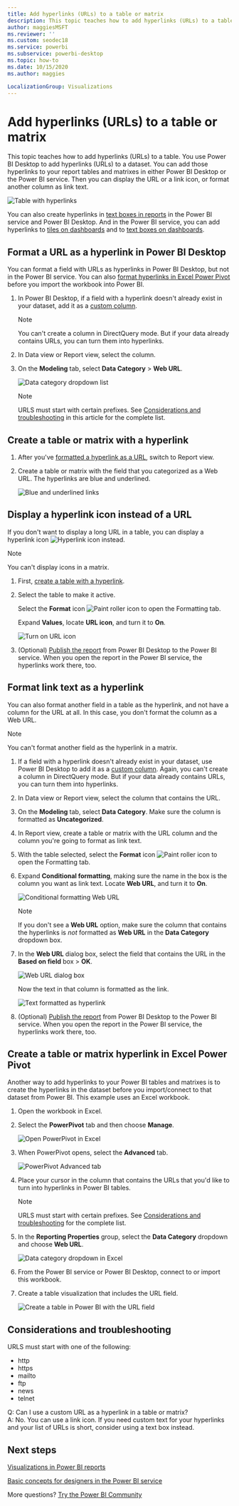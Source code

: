 ```yaml
---
title: Add hyperlinks (URLs) to a table or matrix
description: This topic teaches how to add hyperlinks (URLs) to a table. You use Power BI Desktop to add hyperlinks (URLs) to a dataset. Then, in Power BI Desktop or the Power BI service, you can add those hyperlinks to your report tables and matrixes.
author: maggiesMSFT
ms.reviewer: ''
ms.custom: seodec18
ms.service: powerbi
ms.subservice: powerbi-desktop
ms.topic: how-to
ms.date: 10/15/2020
ms.author: maggies

LocalizationGroup: Visualizations
---
```

# Add hyperlinks (URLs) to a table or matrix
This topic teaches how to add hyperlinks (URLs) to a table. You use Power BI Desktop to add hyperlinks (URLs) to a dataset. You can add those hyperlinks to your report tables and matrixes in either Power BI Desktop or the Power BI service. Then you can display the URL or a link icon, or format another column as link text.

![Table with hyperlinks](media/power-bi-hyperlinks-in-tables/power-bi-url-link-text.png)

You can also create hyperlinks in [text boxes in reports](service-add-hyperlink-to-text-box.md) in the Power BI service and Power BI Desktop. And in the Power BI service, you can add hyperlinks to [tiles on dashboards](service-dashboard-edit-tile.md) and to [text boxes on dashboards](service-dashboard-add-widget.md). 


## Format a URL as a hyperlink in Power BI Desktop

You can format a field with URLs as hyperlinks in Power BI Desktop, but not in the Power BI service. You can also [format hyperlinks in Excel Power Pivot](#create-a-table-or-matrix-hyperlink-in-excel-power-pivot) before you import the workbook into Power BI.

1. In Power BI Desktop, if a field with a hyperlink doesn't already exist in your dataset, add it as a [custom column](../transform-model/desktop-common-query-tasks.md).

    > [!NOTE]
    > You can't create a column in DirectQuery mode.  But if your data already contains URLs, you can turn them into hyperlinks.

2. In Data view or Report view, select the column. 

3. On the **Modeling** tab, select **Data Category** > **Web URL**.
   
    ![Data category dropdown list](media/power-bi-hyperlinks-in-tables/power-bi-format-web-url.png)

    > [!NOTE]
    > URLS must start with certain prefixes. See [Considerations and troubleshooting](#considerations-and-troubleshooting) in this article for the complete list.

## Create a table or matrix with a hyperlink

1. After you've [formatted a hyperlink as a URL](#format-a-url-as-a-hyperlink-in-power-bi-desktop), switch to Report view.
2. Create a table or matrix with the field that you categorized as a Web URL. The hyperlinks are blue and underlined.

    ![Blue and underlined links](media/power-bi-hyperlinks-in-tables/power-bi-url-blue-underline.png)


## Display a hyperlink icon instead of a URL

If you don't want to display a long URL in a table, you can display a hyperlink icon ![Hyperlink icon](media/power-bi-hyperlinks-in-tables/power-bi-hyperlink-icon.png) instead. 

> [!NOTE]
> You can't display icons in a matrix.
   
1. First, [create a table with a hyperlink](#create-a-table-or-matrix-with-a-hyperlink).

2. Select the table to make it active.

    Select the **Format** icon ![Paint roller icon](media/power-bi-hyperlinks-in-tables/power-bi-paintroller.png) to open the Formatting tab.

    Expand **Values**, locate **URL icon**, and turn it to **On**.

    ![Turn on URL icon](media/power-bi-hyperlinks-in-tables/power-bi-url-icon-on.png)

1. (Optional) [Publish the report](desktop-upload-desktop-files.md) from Power BI Desktop to the Power BI service. When you open the report in the Power BI service, the hyperlinks work there, too.

## Format link text as a hyperlink

You can also format another field in a table as the hyperlink, and not have a column for the URL at all. In this case, you don't format the column as a Web URL.

> [!NOTE]
> You can't format another field as the hyperlink in a matrix.

1. If a field with a hyperlink doesn't already exist in your dataset, use Power BI Desktop to add it as a [custom column](../transform-model/desktop-common-query-tasks.md). Again, you can't create a column in DirectQuery mode.  But if your data already contains URLs, you can turn them into hyperlinks.

2. In Data view or Report view, select the column that contains the URL. 

3. On the **Modeling** tab, select **Data Category**. Make sure the column is formatted as **Uncategorized**.

2. In Report view, create a table or matrix with the URL column and the column you're going to format as link text.

3. With the table selected, select the **Format** icon ![Paint roller icon](media/power-bi-hyperlinks-in-tables/power-bi-paintroller.png) to open the Formatting tab.

4. Expand **Conditional formatting**, making sure the name in the box is the column you want as link text. Locate **Web URL**, and turn it to **On**.

    ![Conditional formatting Web URL](media/power-bi-hyperlinks-in-tables/power-bi-format-conditional-web-url.png)

    > [!NOTE]
    > If you don't see a **Web URL** option, make sure the column that contains the hyperlinks is *not* formatted as **Web URL** in the **Data Category** dropdown box.

5. In the **Web URL** dialog box, select the field that contains the URL in the **Based on field** box > **OK**.

    ![Web URL dialog box](media/power-bi-hyperlinks-in-tables/power-bi-format-web-url-dialog.png)

    Now the text in that column is formatted as the link.

    ![Text formatted as hyperlink](media/power-bi-hyperlinks-in-tables/power-bi-url-link-text.png)

1. (Optional) [Publish the report](desktop-upload-desktop-files.md) from Power BI Desktop to the Power BI service. When you open the report in the Power BI service, the hyperlinks work there, too.

## Create a table or matrix hyperlink in Excel Power Pivot

Another way to add hyperlinks to your Power BI tables and matrixes is to create the hyperlinks in the dataset before you import/connect to that dataset from Power BI. This example uses an Excel workbook.

1. Open the workbook in Excel.
2. Select the **PowerPivot** tab and then choose **Manage**.
   
   ![Open PowerPivot in Excel](media/power-bi-hyperlinks-in-tables/createhyperlinkinpowerpivot2.png)
1. When PowerPivot opens, select the **Advanced** tab.
   
   ![PowerPivot Advanced tab](media/power-bi-hyperlinks-in-tables/createhyperlinkinpowerpivot3.png)
4. Place your cursor in the column that contains the URLs that you'd like to turn into hyperlinks in Power BI tables.
   
   > [!NOTE]
   > URLS must start with certain prefixes. See [Considerations and troubleshooting](#considerations-and-troubleshooting) for the complete list.
   > 
   
5. In the **Reporting Properties** group, select the **Data Category** dropdown and choose **Web URL**. 
   
   ![Data category dropdown in Excel](media/power-bi-hyperlinks-in-tables/createhyperlinksnew.png)

6. From the Power BI service or Power BI Desktop, connect to or import this workbook.
7. Create a table visualization that includes the URL field.
   
   ![Create a table in Power BI with the URL field](media/power-bi-hyperlinks-in-tables/hyperlinksintables.gif)

## Considerations and troubleshooting

URLS must start with one of the following:
- http
- https
- mailto
- ftp
- news
- telnet

Q: Can I use a custom URL as a hyperlink in a table or matrix?    
A: No. You can use a link icon. If you need custom text for your hyperlinks and your list of URLs is short, consider using a text box instead.


## Next steps
[Visualizations in Power BI reports](../visuals/power-bi-report-visualizations.md)

[Basic concepts for designers in the Power BI service](../fundamentals/service-basic-concepts.md)

More questions? [Try the Power BI Community](https://community.powerbi.com/)
